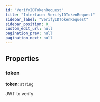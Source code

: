 ```yaml
---
id: "VerifyIDTokenRequest"
title: "Interface: VerifyIDTokenRequest"
sidebar_label: "VerifyIDTokenRequest"
sidebar_position: 0
custom_edit_url: null
pagination_prev: null
pagination_next: null
---
```


## Properties

### token

 **token**: `string`

JWT to verify
